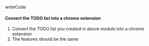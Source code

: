 writeCode

#### Convert the TODO list into a chrome extension

1. Convert the TODO list you created in above module into a chrome extension
2. The features should be the same
